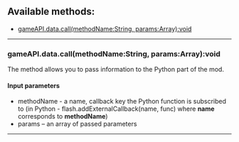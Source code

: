## Available methods:

- [gameAPI.data.call(methodName:String, params:Array):void](#gameAPIdatacallmethodNameString-paramsArrayvoid)

---

### gameAPI.data.call(methodName:String, params:Array):void
The method allows you to pass information to the Python part of the mod.

#### Input parameters
- methodName - a name, callback key the Python function is subscribed to (in Python - flash.addExternalCallback(name, func) where **name** corresponds to **methodName**)
- params – an array of passed parameters

---

